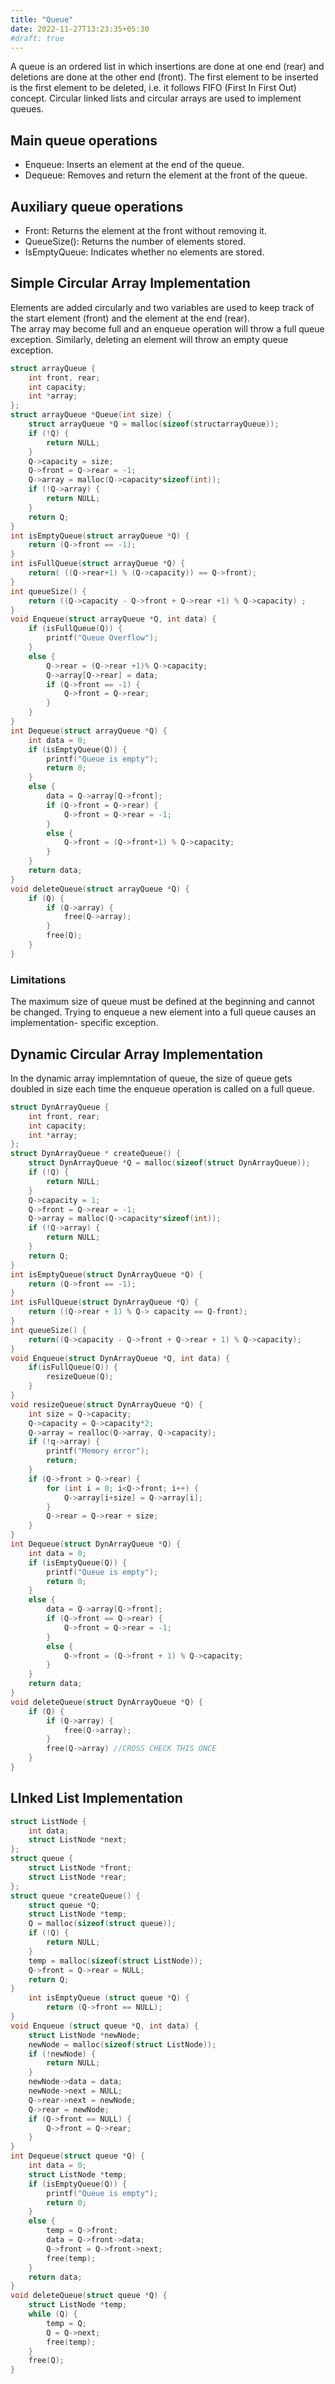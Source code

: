 ```yaml
---
title: "Queue"
date: 2022-11-27T13:23:35+05:30
#draft: true
---
```

A queue is an ordered list in which insertions are done at one end (rear) and deletions are done at the other end (front). The first element to be inserted is the first element to be deleted, i.e. it follows FIFO (First In First Out) concept. Circular linked lists and circular arrays are used to implement queues.
## Main queue operations
* Enqueue: Inserts an element at the end of the queue.
* Dequeue: Removes and return the element at the front of the queue.
## Auxiliary queue operations
* Front: Returns the element at the front without removing it.
* QueueSize(): Returns the number of elements stored.
* IsEmptyQueue: Indicates whether no elements are stored.  
## Simple Circular Array Implementation
Elements are added circularly and two variables are used to keep track of the start element (front) and the element at the end (rear).  
The array may become full and an enqueue operation will throw a full queue exception. Similarly, deleting an element will throw an empty queue exception.
```C
struct arrayQueue {
    int front, rear;
    int capacity;
    int *array;
};
struct arrayQueue *Queue(int size) {
    struct arrayQueue *Q = malloc(sizeof(structarrayQueue));
    if (!Q) {
        return NULL;
    }
    Q->capacity = size;
    Q->front = Q->rear = -1;
    Q->array = malloc(Q->capacity*sizeof(int));
    if (!Q->array) {
        return NULL;
    }
    return Q;
}
int isEmptyQueue(struct arrayQueue *Q) {
    return (Q->front == -1);
}
int isFullQueue(struct arrayQueue *Q) {
    return( ((Q->rear+1) % (Q->capacity)) == Q->front);
}
int queueSize() {
    return ((Q->capacity - Q->front + Q->rear +1) % Q->capacity) ;
}
void Enqueue(struct arrayQueue *Q, int data) {
    if (isFullQueue(Q)) {
        printf("Queue Overflow");
    }
    else {
        Q->rear = (Q->rear +1)% Q->capacity;
        Q->array[Q->rear] = data;
        if (Q->front == -1) {
            Q->front = Q->rear;
        }
    }
}
int Dequeue(struct arrayQueue *Q) {
    int data = 0;
    if (isEmptyQueue(Q)) {
        printf("Queue is empty");
        return 0;
    }
    else {
        data = Q->array[Q->front];
        if (Q->front = Q->rear) {
            Q->front = Q->rear = -1;
        }
        else {
            Q->front = (Q->front+1) % Q->capacity;
        }
    }
    return data;
}
void deleteQueue(struct arrayQueue *Q) {
    if (Q) {
        if (Q->array) {
            free(Q->array);
        }
        free(Q);
    }
}
```
### Limitations
The maximum size of queue must be defined at the beginning and cannot be changed. Trying to enqueue a new element into a full queue causes an implementation- specific exception.
## Dynamic Circular Array Implementation
In the dynamic array implemntation of queue, the size of queue gets doubled in size each time the enqueue operation is called on a full queue.
```C
struct DynArrayQueue {
    int front, rear;
    int capacity;
    int *array;
};
struct DynArrayQueue * createQueue() {
    struct DynArrayQueue *Q = malloc(sizeof(struct DynArrayQueue));
    if (!Q) {
        return NULL;
    }
    Q->capacity = 1;
    Q->front = Q->rear = -1;
    Q->array = malloc(Q->capacity*sizeof(int));
    if (!Q->array) {
        return NULL;
    }
    return Q;
}
int isEmptyQueue(struct DynArrayQueue *Q) {
    return (Q->front == -1);
}
int isFullQueue(struct DynArrayQueue *Q) {
    return ((Q->rear + 1) % Q-> capacity == Q-front);
}
int queueSize() {
    return((Q->capacity - Q->front + Q->rear + 1) % Q->capacity);
}
void Enqueue(struct DynArrayQueue *Q, int data) {
    if(isFullQueue(Q)) {
        resizeQueue(Q);
    }
}
void resizeQueue(struct DynArrayQueue *Q) {
    int size = Q->capacity;
    Q->capacity = Q->capacity*2;
    Q->array = realloc(Q->array, Q->capacity);
    if (!q->array) {
        printf("Memory error");
        return;
    }
    if (Q->front > Q->rear) {
        for (int i = 0; i<Q->front; i++) {
            Q->array[i+size] = Q->array[i];
        }
        Q->rear = Q->rear + size;
    }
}
int Dequeue(struct DynArrayQueue *Q) {
    int data = 0;
    if (isEmptyQueue(Q)) {
        printf("Queue is empty");
        return 0;
    }
    else {
        data = Q->array[Q->front];
        if (Q->front == Q->rear) {
            Q->front = Q->rear = -1;
        }
        else {
            Q->front = (Q->front + 1) % Q->capacity;
        }
    }
    return data;
}
void deleteQueue(struct DynArrayQueue *Q) {
    if (Q) {
        if (Q->array) {
            free(Q->array);
        }
        free(Q->array) //CROSS CHECK THIS ONCE
    }
}
```
## LInked List Implementation
```C
struct ListNode {
    int data;
    struct ListNode *next;
};
struct queue {
    struct ListNode *front;
    struct ListNode *rear;
};
struct queue *createQueue() {
    struct queue *Q;
    struct ListNode *temp;
    Q = malloc(sizeof(struct queue));
    if (!Q) {
        return NULL;
    }
    temp = malloc(sizeof(struct ListNode));
    Q->front = Q->rear = NULL;
    return Q;
}
    int isEmptyQueue (struct queue *Q) {
        return (Q->front == NULL);
}
void Enqueue (struct queue *Q, int data) {
    struct ListNode *newNode;
    newNode = malloc(sizeof(struct ListNode));
    if (!newNode) {
        return NULL;
    }
    newNode->data = data;
    newNode->next = NULL;
    Q->rear->next = newNode;
    Q->rear = newNode;
    if (Q->front == NULL) {
        Q->front = Q->rear;
    }
}
int Dequeue(struct queue *Q) {
    int data = 0;
    struct ListNode *temp;
    if (isEmptyQueue(Q)) {
        printf("Queue is empty");
        return 0;
    }
    else {
        temp = Q->front;
        data = Q->front->data;
        Q->front = Q->front->next;
        free(temp);
    }
    return data;
}
void deleteQueue(struct queue *Q) {
    struct ListNode *temp;
    while (Q) {
        temp = Q;
        Q = Q->next;
        free(temp);
    }
    free(Q);
}
```